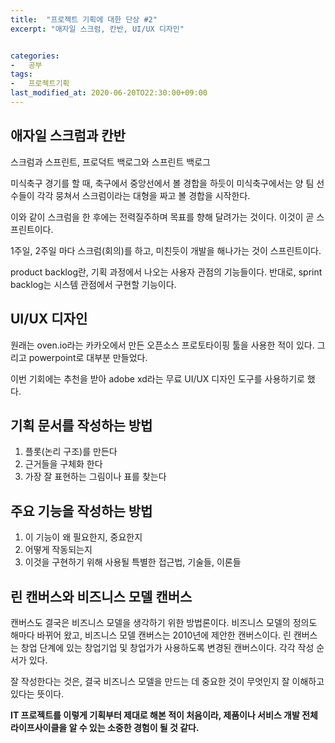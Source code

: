 ```yaml
---
title:  "프로젝트 기획에 대한 단상 #2"
excerpt: "애자일 스크럼, 칸반, UI/UX 디자인"


categories:
-   공부
tags:
-   프로젝트기획
last_modified_at: 2020-06-20TO22:30:00+09:00
---
```


## 애자일 스크럼과 칸반

스크럼과 스프린트,
프로덕트 백로그와 스프린트 백로그

미식축구 경기를 할 때, 축구에서 중앙선에서 볼 경합을 하듯이 미식축구에서는 양 팀 선수들이 각각 뭉쳐서 스크럼이라는 대형을 짜고 볼 경합을 시작한다.

이와 같이 스크럼을 한 후에는 전력질주하며 목표를 향해 달려가는 것이다. 이것이 곧 스프린트이다.

1주일, 2주일 마다 스크럼(회의)를 하고,
미친듯이 개발을 해나가는 것이 스프린트이다.

product backlog란, 기획 과정에서 나오는 사용자 관점의 기능들이다. 반대로, sprint backlog는 시스템 관점에서 구현할 기능이다.

## UI/UX 디자인

원래는 oven.io라는 카카오에서 만든 오픈소스 프로토타이핑 툴을 사용한 적이 있다. 그리고 powerpoint로 대부분 만들었다.

이번 기회에는 추천을 받아 adobe xd라는 무료 UI/UX 디자인 도구를 사용하기로 했다.

## 기획 문서를 작성하는 방법

1. 플롯(논리 구조)를 만든다
2. 근거들을 구체화 한다
3. 가장 잘 표현하는 그림이나 표를 찾는다

## 주요 기능을 작성하는 방법

1. 이 기능이 왜 필요한지, 중요한지
2. 어떻게 작동되는지
3. 이것을 구현하기 위해 사용될 특별한 접근법, 기술들, 이론들

## 린 캔버스와 비즈니스 모델 캔버스

캔버스도 결국은 비즈니스 모델을 생각하기 위한 방법론이다.
비즈니스 모델의 정의도 해마다 바뀌어 왔고,
비즈니스 모델 캔버스는 2010년에 제안한 캔버스이다.
린 캔버스는 창업 단계에 있는 창업기업 및 창업가가 사용하도록 변경된 캔버스이다.
각각 작성 순서가 있다.

잘 작성한다는 것은, 결국 비즈니스 모델을 만드는 데 중요한 것이 무엇인지 잘 이해하고 있다는 뜻이다.

**IT 프로젝트를 이렇게 기획부터 제대로 해본 적이 처음이라, 제품이나 서비스 개발 전체 라이프사이클을 알 수 있는 소중한 경험이 될 것 같다.**
